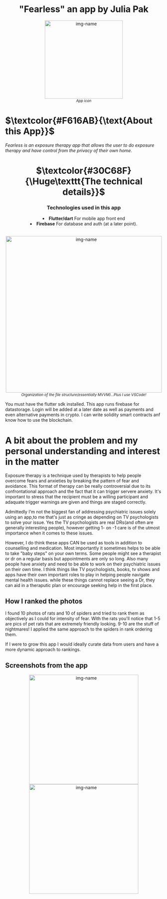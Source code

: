 <h1 align="center">"Fearless" an app by Julia Pak</h1>
<!--
to align the header title to the center
<h2 align="center">by: Julia Pak</h2>
-->
<p align="center"><img alt="img-name" src="https://user-images.githubusercontent.com/41366455/181997005-7f584729-eb1c-41b1-9a90-e9da21108e66.png" width="250"><br><sup><em>App icon</sup></em></p>

# **$\textcolor{#F616AB}{\text{About this App}}$**

*Fearless is an exposure therapy app that allows the user to do exposure therapy and have control from the privacy of their own home.*

<h1 align="center">$\textcolor{#30C68F}{\Huge\texttt{The technical details}}$</h1>

<div align="center"><h3 align="center">Technologies used in this app</h3>

<li> <b>Flutter/dart</b> For mobile app front end<br></li>
<li> <b>Firebase</b> For database and auth (at a later point).<br></li>

<br>
    </div>

<p align="center"><img alt="img-name" src="https://user-images.githubusercontent.com/41366455/176866330-764ec99a-8803-43cd-8181-b24b18143dc9.png" height="500"><br><sup><em>Organization of the file structure(essentially MVVM)...Plus I use VSCode!</sup></em></p>

You must have the flutter sdk installed. This app runs firebase for datastorage. Login will be added at a later date as well as payments and even alternative payments in crypto. I can write solidity smart contracts anf know how to use the blockchain.

# A bit about the problem and my personal understanding and interest in the matter

Exposure therapy is a technique used by therapists to help people overcome fears and anxieties by breaking the pattern of fear and avoidance. This format of therapy can be really controversial due to its confrontational approach and the fact that it can trigger servere anxiety. It's important to stress that the recipient must be a willing participant and adaquate trigger warnings are given and things are staged correctly.

Admittedly I'm not the biggest fan of addressing psychiatric issues solely using an app,to me that's just as cringe as depending on TV psychologists to solve your issue. Yes the TV psychologists are real DRs(and often are generally interesting people), however getting 1- on -1 care is of the utmost importance when it comes to these issues.

However, I do think these apps CAN be used as tools in addition to counselling and medication. Most importantly it sometimes helps to be able to take "baby steps" on your own terms. Some people might see a therapist or dr on a regular basis but appointments are only so long. Also many people have anxiety and need to be able to work on their psychiatric issues on their own time. I think things like TV psychologists, books, tv shows and apps have their own important roles to play in helping people navigate mental health issues. while these things cannot replace seeing a Dr, they can aid in a theraputic plan or encourage seeking help in the first place.

## How I ranked the photos

I found 10 photos of rats and 10 of spiders and tried to rank them as objectively as I could for intensity of fear. With the rats you'll notice that 1-5 are pics of pet rats that are extremely friendly looking. 9-10 are the stuff of nightmares! I applied the same approach to the spiders in rank ordering them.

If I were to grow this app I would ideally curate data from users and have a more dynamic approach to rankings.

## Screenshots from the app

<p align="center"><img alt="img-name" src="https://user-images.githubusercontent.com/41366455/182076250-c1723c77-865b-4566-a8de-805b2e6b42eb.png" width="350">  <img alt="img-name" src="https://user-images.githubusercontent.com/41366455/182076299-b83f647a-db53-4341-82b8-4c92e8a4a239.png" width="350"></p>
